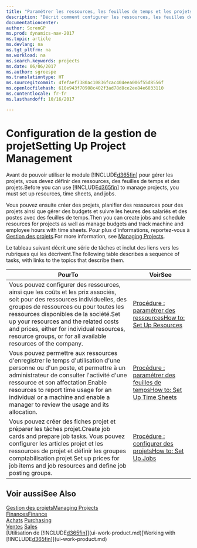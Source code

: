 ```yaml
---
title: "Paramétrer les ressources, les feuilles de temps et les projets"
description: "Décrit comment configurer les ressources, les feuilles de temps et les projets pour la gestion des projets."
documentationcenter: 
author: SorenGP
ms.prod: dynamics-nav-2017
ms.topic: article
ms.devlang: na
ms.tgt_pltfrm: na
ms.workload: na
ms.search.keywords: projects
ms.date: 06/06/2017
ms.author: sgroespe
ms.translationtype: HT
ms.sourcegitcommit: 4fefaef7380ac10836fcac404eea006f55d8556f
ms.openlocfilehash: 610e943f70908c402f3ad78d8ce2ee84e6033110
ms.contentlocale: fr-fr
ms.lasthandoff: 10/16/2017

---
```

# <a name="setting-up-project-management"></a><span data-ttu-id="5566e-103">Configuration de la gestion de projet</span><span class="sxs-lookup"><span data-stu-id="5566e-103">Setting Up Project Management</span></span>
<span data-ttu-id="5566e-104">Avant de pouvoir utiliser le module [!INCLUDE[d365fin](includes/d365fin_md.md)] pour gérer les projets, vous devez définir des ressources, des feuilles de temps et des projets.</span><span class="sxs-lookup"><span data-stu-id="5566e-104">Before you can use [!INCLUDE[d365fin](includes/d365fin_md.md)] to manage projects, you must set up resources, time sheets, and jobs.</span></span>

<span data-ttu-id="5566e-105">Vous pouvez ensuite créer des projets, planifier des ressources pour des projets ainsi que gérer des budgets et suivre les heures des salariés et des postes avec des feuilles de temps.</span><span class="sxs-lookup"><span data-stu-id="5566e-105">Then you can create jobs and schedule resources for projects as well as manage budgets and track machine and employee hours with time sheets.</span></span> <span data-ttu-id="5566e-106">Pour plus d'informations, reportez-vous à [Gestion des projets](projects-manage-projects.md).</span><span class="sxs-lookup"><span data-stu-id="5566e-106">For more information, see [Managing Projects](projects-manage-projects.md).</span></span>  

<span data-ttu-id="5566e-107">Le tableau suivant décrit une série de tâches et inclut des liens vers les rubriques qui les décrivent.</span><span class="sxs-lookup"><span data-stu-id="5566e-107">The following table describes a sequence of tasks, with links to the topics that describe them.</span></span>

| <span data-ttu-id="5566e-108">Pour</span><span class="sxs-lookup"><span data-stu-id="5566e-108">To</span></span> | <span data-ttu-id="5566e-109">Voir</span><span class="sxs-lookup"><span data-stu-id="5566e-109">See</span></span> |
| --- | --- |
| <span data-ttu-id="5566e-110">Vous pouvez configurer des ressources, ainsi que les coûts et les prix associés, soit pour des ressources individuelles, des groupes de ressources ou pour toutes les ressources disponibles de la société.</span><span class="sxs-lookup"><span data-stu-id="5566e-110">Set up your resources and the related costs and prices, either for individual resources, resource groups, or for all available resources of the company.</span></span> |[<span data-ttu-id="5566e-111">Procédure : paramétrer des ressources</span><span class="sxs-lookup"><span data-stu-id="5566e-111">How to: Set Up Resources</span></span>](projects-how-setup-resources.md) |
| <span data-ttu-id="5566e-112">Vous pouvez permettre aux ressources d'enregistrer le temps d'utilisation d'une personne ou d'un poste, et permettre à un administrateur de consulter l'activité d'une ressource et son affectation.</span><span class="sxs-lookup"><span data-stu-id="5566e-112">Enable resources to report time usage for an individual or a machine and enable a manager to review the usage and its allocation.</span></span> |[<span data-ttu-id="5566e-113">Procédure : paramétrer des feuilles de temps</span><span class="sxs-lookup"><span data-stu-id="5566e-113">How to: Set Up Time Sheets</span></span>](projects-how-setup-time-sheets.md) |
| <span data-ttu-id="5566e-114">Vous pouvez créer des fiches projet et préparer les tâches projet.</span><span class="sxs-lookup"><span data-stu-id="5566e-114">Create job cards and prepare job tasks.</span></span> <span data-ttu-id="5566e-115">Vous pouvez configurer les articles projet et les ressources de projet et définir les groupes comptabilisation projet.</span><span class="sxs-lookup"><span data-stu-id="5566e-115">Set up prices for job items and job resources and define job posting groups.</span></span> |[<span data-ttu-id="5566e-116">Procédure : configurer des projets</span><span class="sxs-lookup"><span data-stu-id="5566e-116">How to: Set Up Jobs</span></span>](projects-how-setup-jobs.md) |

## <a name="see-also"></a><span data-ttu-id="5566e-117">Voir aussi</span><span class="sxs-lookup"><span data-stu-id="5566e-117">See Also</span></span>
[<span data-ttu-id="5566e-118">Gestion des projets</span><span class="sxs-lookup"><span data-stu-id="5566e-118">Managing Projects</span></span>](projects-manage-projects.md)  
[<span data-ttu-id="5566e-119">Finances</span><span class="sxs-lookup"><span data-stu-id="5566e-119">Finance</span></span>](finance.md)  
<span data-ttu-id="5566e-120">[Achats](purchasing-manage-purchasing.md)       </span><span class="sxs-lookup"><span data-stu-id="5566e-120">[Purchasing](purchasing-manage-purchasing.md)       </span></span>  
<span data-ttu-id="5566e-121">[Ventes](sales-manage-sales.md)   </span><span class="sxs-lookup"><span data-stu-id="5566e-121">[Sales](sales-manage-sales.md)   </span></span>  
<span data-ttu-id="5566e-122">[Utilisation de [!INCLUDE[d365fin](includes/d365fin_md.md)]](ui-work-product.md)</span><span class="sxs-lookup"><span data-stu-id="5566e-122">[Working with [!INCLUDE[d365fin](includes/d365fin_md.md)]](ui-work-product.md)</span></span>  

